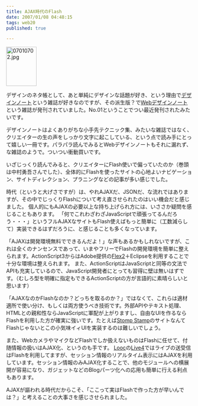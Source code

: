 ```yaml
---
title: AJAX時代のFlash
date: 2007/01/08 04:48:15
tags: web20
published: true

---
```


<a href="http://www.amazon.co.jp/gp/redirect.html?ie=UTF8&location=http%3A%2F%2Fwww.amazon.co.jp%2FSEIBUNDO-MOOK-Web%25E3%2583%2587%25E3%2582%25B6%25E3%2582%25A4%25E3%2583%25B3%25E3%2583%258E%25E3%2583%25BC%25E3%2583%2588-No-1-Web%25E3%2583%2587%25E3%2582%25B6%25E3%2582%25A4%25E3%2583%25B3%25E3%2583%258E%25E3%2583%25BC%25E3%2583%2588%25E7%25B7%25A8%25E9%259B%2586%25E9%2583%25A8%2Fdp%2F4416606133&tag=katsumatv-22&linkCode=ur2&camp=247&creative=1211"><img alt="07010702.jpg" src="http://blog.katsuma.tv/images/07010702.jpg" border="0" width="82" height="106" /></a>

デザインのネタ帳として、あと単純にデザインな話題が好き、という理由で<a href="http://www.amazon.co.jp/gp/redirect.html?ie=UTF8&location=http%3A%2F%2Fwww.amazon.co.jp%2F%25E3%2583%2587%25E3%2582%25B6%25E3%2582%25A4%25E3%2583%25B3%25E3%2583%258E%25E3%2583%25BC%25E3%2583%2588%25E2%2580%2595%25E3%2583%2587%25E3%2582%25B6%25E3%2582%25A4%25E3%2583%25B3%25E3%2581%25AE%25E3%2583%25A1%25E3%2582%25A4%25E3%2582%25AD%25E3%2583%25B3%25E3%2582%25B0%25E3%2583%259E%25E3%2582%25AC%25E3%2582%25B8%25E3%2583%25B3-No-6%2Fdp%2F441660601X&tag=katsumatv-22&linkCode=ur2&camp=247&creative=1211">デザインノート</a><img src="http://www.assoc-amazon.jp/e/ir?t=katsumatv-22&amp;l=ur2&amp;o=9" width="1" height="1" border="0" alt="" style="border:none !important; margin:0px !important;" />という雑誌が好きなのですが、その派生版？で<a href="http://www.amazon.co.jp/gp/redirect.html?ie=UTF8&location=http%3A%2F%2Fwww.amazon.co.jp%2FSEIBUNDO-MOOK-Web%25E3%2583%2587%25E3%2582%25B6%25E3%2582%25A4%25E3%2583%25B3%25E3%2583%258E%25E3%2583%25BC%25E3%2583%2588-No-1-Web%25E3%2583%2587%25E3%2582%25B6%25E3%2582%25A4%25E3%2583%25B3%25E3%2583%258E%25E3%2583%25BC%25E3%2583%2588%25E7%25B7%25A8%25E9%259B%2586%25E9%2583%25A8%2Fdp%2F4416606133&tag=katsumatv-22&linkCode=ur2&camp=247&creative=1211">Webデザインノート</a><img src="http://www.assoc-amazon.jp/e/ir?t=katsumatv-22&amp;l=ur2&amp;o=9" width="1" height="1" border="0" alt="" style="border:none !important; margin:0px !important;" />という雑誌が発刊されていました。No.01ということでつい最近発刊されたみたいです。

デザインノートはよくありがちな小手先テクニック集、みたいな雑誌ではなく、クリエイターの生の声をしっかり文字に起こしている、という点で読み手にとって嬉しい一冊です。パラパラ読んでみるとWebデザインノートもそれに漏れず、な雑誌のようで。ついつい衝動買いです。

いざじっくり読んでみると、クリエイターにFlash使いで偏っていたのか（巻頭は中村勇吾さんでした）、全体的にFlashを使ったサイトの心地よいナビゲーション、サイトディレクション、プラニングなどの記事が多い感じでした。



時代（というと大げさですが）は、やれAJAXだ、JSONだ、な流れではありますが、その中でじっくりFlashについて考え直させられたのはいい機会だと感じました。 個人的にもAJAXの必要以上な持ち上げられ方には、いささか疑問を感じることもあります。
「何でこれわざわざJavaScriptで頑張ってるんだろう・・・」というフルAJAXなサイトもFlash使えばもっと簡単に（工数減らして）実装できるはずだろうに、と感じることも多くなっています。

「AJAXは開発環境無料でできるんだよ！」な声もあるかもしれないですが、これは全くのナンセンスであって、いまやフリーでFlashの開発環境を簡単に整えられます。ActionScript3からはAdobe提供の<a href="http://www.adobe.com/jp/products/flex/">Flex2</a>＋Eclipseを利用することで十分な環境は整えられます。
また、ActionScriptはJavaScriptと同等の文法でAPIも充実しているので、JavaScript開発者にとっても習得に壁は無いはずです。（むしろ型を明確に指定もできるActionScriptの方が言語的に素晴らしいと思います）

「AJAXなのかFlashなのか？どっちを取るのか？」ではなくて、これらは適材適所で使い分け、もしくは両方使うべき技術です。外部APIやテキスト処理、HTMLとの親和性ならJavaScriptに軍配が上がりますし、自由なUIを作るならFlashを利用した方が確実に強いです。たとえば<a href="http://www.stompstamp.com/">Stomp Stamp</a>のサイトなんてFlashじゃないとこの小気味イィUIを実装するのは難しいでしょう。

また、WebカメラやマイクなどFlashでしか扱えないものはFlashに任せて、付随情報の扱いはAJAX化、というのも手です。
<a href="http://looc.jp/">Looc</a>の<a href="http://looc.jp/?m=pc&a=page_h_pr&c=live4">Live4</a>ではライブの送受信はFlashを利用してますが、セッション情報のリアルタイム表示にはAJAXを利用しています。セッション情報のみAJAX化することで、他のモジュールへの横展開が容易になり、ガジェットなどのBlogパーツ化への応用も簡単に行える利点もあります。

AJAXが謳われる時代だからこそ、「ここって実はFlashで作った方が早いんでは？」と考えることの大事さを感じさせられました。
